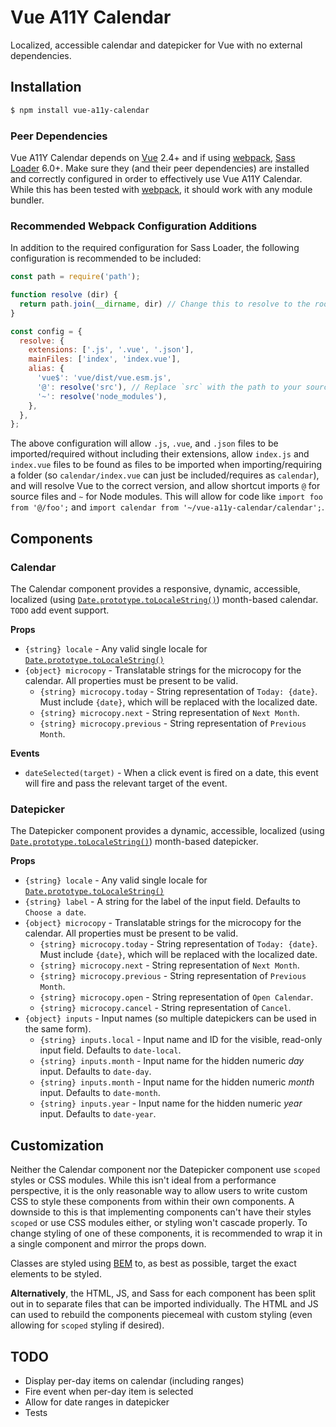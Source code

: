 # Vue A11Y Calendar

Localized, accessible calendar and datepicker for Vue with no external dependencies.

## Installation

```bash
$ npm install vue-a11y-calendar
```

### Peer Dependencies

Vue A11Y Calendar depends on [Vue](https://www.npmjs.com/package/vue) 2.4+ and if using [webpack](https://webpack.github.io/), [Sass Loader](https://www.npmjs.com/package/sass-loader) 6.0+. Make sure they (and their peer dependencies) are installed and correctly configured in order to effectively use Vue A11Y Calendar. While this has been tested with [webpack](https://webpack.github.io/), it should work with any module bundler.

### Recommended Webpack Configuration Additions

In addition to the required configuration for Sass Loader, the following configuration is recommended to be included:

```js
const path = require('path');

function resolve (dir) {
  return path.join(__dirname, dir) // Change this to resolve to the root of your project
}

const config = {
  resolve: {
    extensions: ['.js', '.vue', '.json'],
    mainFiles: ['index', 'index.vue'],
    alias: {
      'vue$': 'vue/dist/vue.esm.js',
      '@': resolve('src'), // Replace `src` with the path to your source files from the root of your project
      '~': resolve('node_modules'),
    },
  },  
};

```

The above configuration will allow `.js`, `.vue`, and `.json` files to be imported/required without including their extensions, allow `index.js` and `index.vue` files to be found as files to be imported when importing/requiring a folder (so `calendar/index.vue` can just be included/requires as `calendar`), and will resolve Vue to the correct version, and allow shortcut imports `@` for source files and `~` for Node modules. This will allow for code like `import foo from '@/foo';` and `import calendar from '~/vue-a11y-calendar/calendar';`.

## Components

### Calendar

The Calendar component provides a responsive, dynamic, accessible, localized (using [`Date.prototype.toLocaleString()`](https://developer.mozilla.org/en-US/docs/Web/JavaScript/Reference/Global_Objects/Date/toLocaleString)) month-based calendar. `TODO` add event support.

**Props**
- `{string} locale` - Any valid single locale for [`Date.prototype.toLocaleString()`](https://developer.mozilla.org/en-US/docs/Web/JavaScript/Reference/Global_Objects/Date/toLocaleString)
- `{object} microcopy` - Translatable strings for the microcopy for the calendar. All properties must be present to be valid.
  - `{string} microcopy.today` - String representation of `Today: {date}`. Must include `{date}`, which will be replaced with the localized date.
  - `{string} microcopy.next` - String representation of `Next Month`.
  - `{string} microcopy.previous` - String representation of `Previous Month`.

**Events**
- `dateSelected(target)` - When a click event is fired on a date, this event will fire and pass the relevant target of the event.

### Datepicker

The Datepicker component provides a dynamic, accessible, localized (using [`Date.prototype.toLocaleString()`](https://developer.mozilla.org/en-US/docs/Web/JavaScript/Reference/Global_Objects/Date/toLocaleString)) month-based datepicker.

**Props**
- `{string} locale` - Any valid single locale for [`Date.prototype.toLocaleString()`](https://developer.mozilla.org/en-US/docs/Web/JavaScript/Reference/Global_Objects/Date/toLocaleString)
- `{string} label` - A string for the label of the input field. Defaults to `Choose a date`.
- `{object} microcopy` - Translatable strings for the microcopy for the calendar. All properties must be present to be valid.
  - `{string} microcopy.today` - String representation of `Today: {date}`. Must include `{date}`, which will be replaced with the localized date.
  - `{string} microcopy.next` - String representation of `Next Month`.
  - `{string} microcopy.previous` - String representation of `Previous Month`.
  - `{string} microcopy.open` - String representation of `Open Calendar`.
  - `{string} microcopy.cancel` - String representation of `Cancel`.
- `{object} inputs` - Input names (so multiple datepickers can be used in the same form).
  - `{string} inputs.local` - Input name and ID for the visible, read-only input field. Defaults to `date-local`.
  - `{string} inputs.month` - Input name for the hidden numeric _day_ input. Defaults to `date-day`.
  - `{string} inputs.month` - Input name for the hidden numeric _month_ input. Defaults to `date-month`.
  - `{string} inputs.year` - Input name for the hidden numeric _year_ input. Defaults to `date-year`.

## Customization

Neither the Calendar component nor the Datepicker component use `scoped` styles or CSS modules. While this isn't ideal from a performance perspective, it is the only reasonable way to allow users to write custom CSS to style these components from within their own components. A downside to this is that implementing components can't have their styles `scoped` or use CSS modules either, or styling won't cascade properly. To change styling of one of these components, it is recommended to wrap it in a single component and mirror the props down.

Classes are styled using [BEM](http://getbem.com/) to, as best as possible, target the exact elements to be styled.

**Alternatively**, the HTML, JS, and Sass for each component has been split out in to separate files that can be imported individually. The HTML and JS can used to rebuild the components piecemeal with custom styling (even allowing for `scoped` styling if desired).

## TODO

- Display per-day items on calendar (including ranges)
- Fire event when per-day item is selected
- Allow for date ranges in datepicker
- Tests